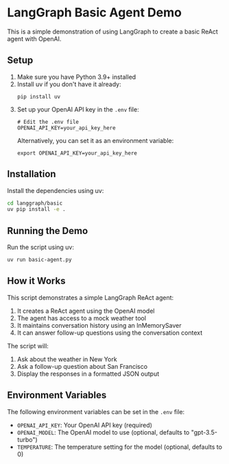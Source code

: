 # LangGraph Basic Agent Demo

This is a simple demonstration of using LangGraph to create a basic ReAct agent with OpenAI.

## Setup

1. Make sure you have Python 3.9+ installed
2. Install uv if you don't have it already:
   ```
   pip install uv
   ```
3. Set up your OpenAI API key in the `.env` file:
   ```
   # Edit the .env file
   OPENAI_API_KEY=your_api_key_here
   ```
   Alternatively, you can set it as an environment variable:
   ```
   export OPENAI_API_KEY=your_api_key_here
   ```

## Installation

Install the dependencies using uv:

```bash
cd langgraph/basic
uv pip install -e .
```

## Running the Demo

Run the script using uv:

```bash
uv run basic-agent.py
```

## How it Works

This script demonstrates a simple LangGraph ReAct agent:

1. It creates a ReAct agent using the OpenAI model
2. The agent has access to a mock weather tool
3. It maintains conversation history using an InMemorySaver
4. It can answer follow-up questions using the conversation context

The script will:
1. Ask about the weather in New York
2. Ask a follow-up question about San Francisco
3. Display the responses in a formatted JSON output

## Environment Variables

The following environment variables can be set in the `.env` file:

- `OPENAI_API_KEY`: Your OpenAI API key (required)
- `OPENAI_MODEL`: The OpenAI model to use (optional, defaults to "gpt-3.5-turbo")
- `TEMPERATURE`: The temperature setting for the model (optional, defaults to 0)
